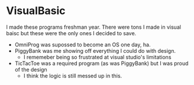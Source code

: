 # VisualBasic
I made these programs freshman year. 
There were tons I made in visual baisc but these were the only ones I decided to save.

- OmniProg was supossed to become an OS one day, ha.
- PiggyBank was me showing off everything I could do with design.
    - I rememeber being so frustrated at visual studio's limitations
- TicTacToe was a required program (as was PiggyBank) but I was proud of the design
    - I think the logic is still messed up in this.
